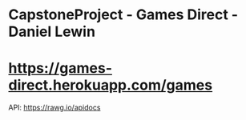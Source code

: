 # CapstoneProject - Games Direct - Daniel Lewin
# https://games-direct.herokuapp.com/games

API: https://rawg.io/apidocs
